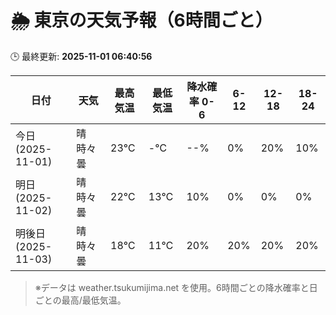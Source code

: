 # 🌦️ 東京の天気予報（6時間ごと）

🕒 最終更新: **2025-11-01 06:40:56**

| 日付 | 天気 | 最高気温 | 最低気温 | 降水確率 0-6 | 6-12 | 12-18 | 18-24 |
|------|------|----------|----------|------------|------|------|------|
| 今日 (2025-11-01) | 晴時々曇 | 23℃ | -℃ | --% | 0% | 20% | 10% |
| 明日 (2025-11-02) | 晴時々曇 | 22℃ | 13℃ | 10% | 0% | 0% | 0% |
| 明後日 (2025-11-03) | 晴時々曇 | 18℃ | 11℃ | 20% | 20% | 20% | 20% |

> ※データは weather.tsukumijima.net を使用。6時間ごとの降水確率と日ごとの最高/最低気温。